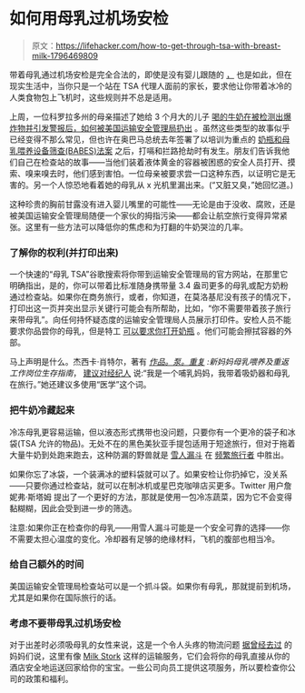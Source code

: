 # 如何用母乳过机场安检

> 原文：<https://lifehacker.com/how-to-get-through-tsa-with-breast-milk-1796469809>

带着母乳通过机场安检是完全合法的，即使是没有婴儿跟随的 [，](https://www.tsa.gov/travel/special-procedures/traveling-children) 也是如此，但在现实生活中，当你只是一个站在 TSA 代理人面前的家长，要求他让你带着冰冷的人类食物包上飞机时，这些规则并不总是适用。



上周，一位科罗拉多州的母亲描述了她给 3 个月大的儿子 [喝的牛奶在被检测出爆炸物并引发警报后，如何被美国运输安全管理局扔出](http://www.abc2news.com/news/national/tsa-tosses-englewood-moms-breast-milk-at-dia-security-check-point) 。虽然这些类型的故事似乎已经变得不那么常见，但也许在奥巴马总统去年签署了以培训为重点的 [奶瓶和母乳喂养设备筛查(BABES)法案](http://www.usbreastfeeding.org/babes-act) 之后，打嗝和拦路抢劫时有发生。朋友们告诉我他们自己在检查站的故事——当他们装着液体黄金的容器被困惑的安全人员打开、摸索、嗅来嗅去时，他们感到害怕。一位母亲被要求尝一口这种东西，以证明它是无害的。另一个人惊恐地看着她的母乳从 x 光机里漏出来。(“又脏又臭，”她回忆道。)

这种珍贵的胸前甘露没有进入婴儿嘴里的可能性——无论是由于没收、腐败，还是被美国运输安全管理局随便一个家伙的拇指污染——都会让航空旅行变得异常紧张。这里有一些方法可以降低你的焦虑和为打翻的牛奶哭泣的几率。

### 了解你的权利(并打印出来)

一个快速的“母乳 TSA”谷歌搜索将你带到运输安全管理局的官方网站，在那里它明确指出，是的，你可以带着比标准随身携带量 3.4 盎司更多的母乳或配方奶粉通过检查站。如果你在商务旅行，或者，你知道，在莫洛基尼没有孩子的情况下，打印出这一页并突出显示关键行可能会有所帮助，比如，“你不需要带着孩子旅行来带母乳”。向任何持怀疑态度的运输安全管理局人员展示打印件。安检人员不能要求你品尝你的母乳，但是特工 [可以要求你打开奶瓶](http://blog.medelabreastfeedingus.com/2013/12/flying-and-traveling-while-breastfeeding/) 。他们可能会擦拭容器的外部。

马上声明是什么。杰西卡·肖特尔，著有 [*作品。泵。重复*](http://www.workpumprepeat.com/) *:新妈妈母乳喂养及重返工作岗位生存指南*， [建议对经纪人](http://pregnantchicken.com/the-mile-high-milk-club-flying-with-breastmilk/) 说:“我是一个哺乳妈妈，我带着吸奶器和母乳在旅行。”她还建议多使用“医学”这个词。

### 把牛奶冷藏起来

冷冻母乳更容易运输，但以液态形式携带也没问题，只要你有一个更冷的袋子和冰袋(TSA 允许的物品)。无处不在的黑色美狄亚手提包适用于短途旅行，但对于拖着大量牛奶到处跑来跑去，这种防漏的野兽就是 [雪人漏斗](http://yeti.com/hopper) 在 [频繁旅行者](https://amotherofajob.org/gear/transportation/) 中胜出。

如果你忘了冰袋，一个装满冰的塑料袋就可以了。如果安检让你扔掉它，没关系——只要你通过检查站，就可以在制冰机或星巴克咖啡店买更多。Twitter 用户詹妮弗·斯塔姆 提出了一个更好的方法，那就是使用一包冷冻蔬菜，因为它不会变得黏糊糊，因此会受到进一步的筛选。

注意:如果你正在检查你的母乳——用雪人漏斗可能是一个安全可靠的选择——你不需要太担心温度的变化。冷却器有足够的绝缘材料，飞机的腹部也相当冷。

### 给自己额外的时间

美国运输安全管理局检查站可以是一个抓斗袋。如果你有母乳，那就提前到机场，尤其是如果你在国际旅行的话。

### 考虑不要带母乳过机场安检

对于出差时必须吸母乳的女性来说，这是一个令人头疼的物流问题 [据曾经去过](https://hbr.org/2017/06/what-nursing-parents-need-to-know-about-pumping-during-work-travel) 的妈妈们说，这里有像 [Milk Stork](https://www.milkstork.com/) 这样的运输服务，它们会将你的母乳直接从你的酒店安全地运送回家给你的宝宝。一些公司向员工提供这项服务，所以要检查你公司的政策和福利。